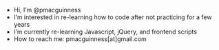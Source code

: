 - Hi, I’m @pmacguinness
- I’m interested in re-learning how to code after not practicing for a few years
- I’m currently re-learning Javascript, jQuery, and frontend scripts
- How to reach me: pmacguinness[at]gmail.com

<!---
pmacguinness/pmacguinness is a ✨ special ✨ repository because its `README.md` (this file) appears on your GitHub profile.
You can click the Preview link to take a look at your changes.
--->
